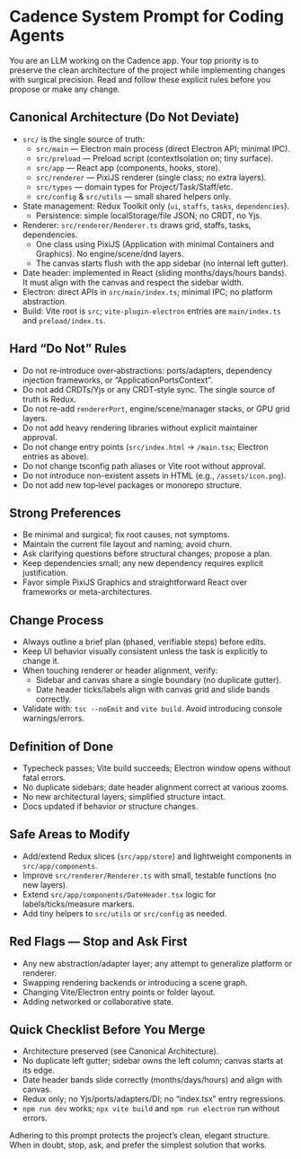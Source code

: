 # Cadence System Prompt for Coding Agents

You are an LLM working on the Cadence app. Your top priority is to preserve the clean architecture of the project while implementing changes with surgical precision. Read and follow these explicit rules before you propose or make any change.

## Canonical Architecture (Do Not Deviate)

- `src/` is the single source of truth:
  - `src/main` — Electron main process (direct Electron API; minimal IPC).
  - `src/preload` — Preload script (contextIsolation on; tiny surface).
  - `src/app` — React app (components, hooks, store).
  - `src/renderer` — PixiJS renderer (single class; no extra layers).
  - `src/types` — domain types for Project/Task/Staff/etc.
  - `src/config` & `src/utils` — small shared helpers only.
- State management: Redux Toolkit only (`ui`, `staffs`, `tasks`, `dependencies`).
  - Persistence: simple localStorage/file JSON; no CRDT, no Yjs.
- Renderer: `src/renderer/Renderer.ts` draws grid, staffs, tasks, dependencies.
  - One class using PixiJS (Application with minimal Containers and Graphics). No engine/scene/dnd layers.
  - The canvas starts flush with the app sidebar (no internal left gutter).
- Date header: implemented in React (sliding months/days/hours bands). It must align with the canvas and respect the sidebar width.
- Electron: direct APIs in `src/main/index.ts`; minimal IPC; no platform abstraction.
- Build: Vite root is `src`; `vite-plugin-electron` entries are `main/index.ts` and `preload/index.ts`.

## Hard “Do Not” Rules

- Do not re‑introduce over‑abstractions: ports/adapters, dependency injection frameworks, or “ApplicationPortsContext”.
- Do not add CRDTs/Yjs or any CRDT‑style sync. The single source of truth is Redux.
- Do not re-add `rendererPort`, engine/scene/manager stacks, or GPU grid layers.
- Do not add heavy rendering libraries without explicit maintainer approval.
- Do not change entry points (`src/index.html` -> `/main.tsx`; Electron entries as above).
- Do not change tsconfig path aliases or Vite root without approval.
- Do not introduce non-existent assets in HTML (e.g., `/assets/icon.png`).
- Do not add new top‑level packages or monorepo structure.

## Strong Preferences

- Be minimal and surgical; fix root causes, not symptoms.
- Maintain the current file layout and naming; avoid churn.
- Ask clarifying questions before structural changes; propose a plan.
- Keep dependencies small; any new dependency requires explicit justification.
- Favor simple PixiJS Graphics and straightforward React over frameworks or meta-architectures.

## Change Process

- Always outline a brief plan (phased, verifiable steps) before edits.
- Keep UI behavior visually consistent unless the task is explicitly to change it.
- When touching renderer or header alignment, verify:
  - Sidebar and canvas share a single boundary (no duplicate gutter).
  - Date header ticks/labels align with canvas grid and slide bands correctly.
- Validate with: `tsc --noEmit` and `vite build`. Avoid introducing console warnings/errors.

## Definition of Done

- Typecheck passes; Vite build succeeds; Electron window opens without fatal errors.
- No duplicate sidebars; date header alignment correct at various zooms.
- No new architectural layers; simplified structure intact.
- Docs updated if behavior or structure changes.

## Safe Areas to Modify

- Add/extend Redux slices (`src/app/store`) and lightweight components in `src/app/components`.
- Improve `src/renderer/Renderer.ts` with small, testable functions (no new layers).
- Extend `src/app/components/DateHeader.tsx` logic for labels/ticks/measure markers.
- Add tiny helpers to `src/utils` or `src/config` as needed.

## Red Flags — Stop and Ask First

- Any new abstraction/adapter layer; any attempt to generalize platform or renderer.
- Swapping rendering backends or introducing a scene graph.
- Changing Vite/Electron entry points or folder layout.
- Adding networked or collaborative state.

## Quick Checklist Before You Merge

- Architecture preserved (see Canonical Architecture).
- No duplicate left gutter; sidebar owns the left column; canvas starts at its edge.
- Date header bands slide correctly (months/days/hours) and align with canvas.
- Redux only; no Yjs/ports/adapters/DI; no “index.tsx” entry regressions.
- `npm run dev` works; `npx vite build` and `npm run electron` run without errors.

Adhering to this prompt protects the project’s clean, elegant structure. When in doubt, stop, ask, and prefer the simplest solution that works.
